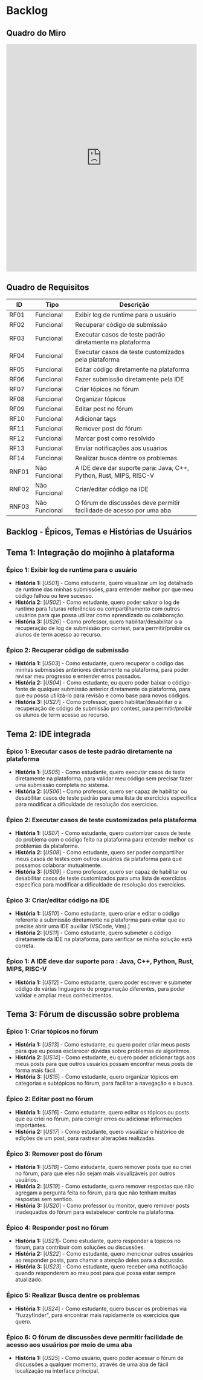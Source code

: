 # Backlog

## Quadro do Miro 

<iframe src="https://miro.com/app/board/uXjVL7x-bvg=/" width="100%" height="600" frameborder="0"></iframe>


## Quadro de Requisitos
| **ID**   | **Tipo**         | **Descrição**                                                         |
|----------|------------------|---------------------------------------------------------------------|
| RF01     | Funcional        | Exibir log de runtime para o usuário                                |
| RF02     | Funcional        | Recuperar código de submissão                                       |
| RF03     | Funcional        | Executar casos de teste padrão diretamente na plataforma            |
| RF04     | Funcional        | Executar casos de teste customizados pela plataforma                |
| RF05     | Funcional        | Editar código diretamente na plataforma                             |
| RF06     | Funcional        | Fazer submissão diretamente pela IDE                                |
| RF07     | Funcional        | Criar tópicos no fórum                                              |
| RF08     | Funcional        | Organizar tópicos                                                  |
| RF09     | Funcional        | Editar post no fórum                                               |
| RF10     | Funcional        | Adicionar tags                                                    |
| RF11     | Funcional        | Remover post do fórum                                              |
| RF12     | Funcional        | Marcar post como resolvido                                         |
| RF13     | Funcional        | Enviar notificações aos usuários                                   |
| RF14     | Funcional        | Realizar busca dentre os problemas                                 |
| RNF01    | Não Funcional    | A IDE deve dar suporte para: Java, C++, Python, Rust, MIPS, RISC-V  |
| RNF02    | Não Funcional    | Criar/editar código na IDE                                         |
| RNF03    | Não Funcional    | O fórum de discussões deve permitir facilidade de acesso por uma aba |


## Backlog - Épicos, Temas e Histórias de Usuários

## Tema 1: Integração do mojinho à plataforma

### Épico 1: Exibir log de runtime para o usuário
- **História 1:** [*US01*] - Como estudante, quero visualizar um log detalhado de runtime das minhas submissões, para entender melhor por que meu código falhou ou teve sucesso.
- **História 2:** [*US02*] - Como estudante, quero poder salvar o log de runtime para futuras referências ou compartilhamento com outros usuários para que possa utilizar como aprendizado ou colaboração.
- **História 3:** [*US26*] - Como professor, quero habilitar/desabilitar o a recuperação de log de submissão pro contest, para permitir/proibir os alunos de term acesso ao recurso.

### Épico 2: Recuperar código de submissão
- **História 1:** [*US03*] - Como estudante, quero recuperar o código das minhas submissões anteriores diretamente na plataforma, para poder revisar meu progresso e entender erros passados.
- **História 2:** [*US04*] - Como estudante, eu quero poder baixar o código-fonte de qualquer submissão anterior diretamente da plataforma, para que eu possa utilizá-lo para revisão e como base para novos códigos.
- **História 3:** [*US27*] - Como professor, quero habilitar/desabilitar o a recuperação de código de submissão pro contest, para  permitir/proibir os alunos de term acesso ao recurso.

## Tema 2: IDE integrada

### Épico 1: Executar casos de teste padrão diretamente na plataforma
- **História 1:** [*US05*] - Como estudante, quero executar casos de teste diretamente na plataforma, para validar meu código sem precisar fazer uma submissão completa no sistema.
- **História 2:** [*US06*] - Como professor, quero ser capaz de habilitar ou desabilitar casos de teste padrão para uma lista de exercícios específica para modificar a dificuldade de resolução dos exercícios.

### Épico 2: Executar casos de teste customizados pela plataforma
- **História 1:** [*US07*] - Como estudante, quero customizar casos de teste do problema com o código feito na plataforma para entender melhor os problemas da plataforma.
- **História 2:** [*US08*] - Como estudante, quero ser poder compartilhar meus casos de testes com outros usuários da plataforma para que possamos colaborar mutualmente.
- **História 3:** [*US09*] - Como professor, quero ser capaz de habilitar ou desabilitar casos de teste customizados para uma lista de exercícios específica para modificar a dificuldade de resolução dos exercícios.

### Épico 3: Criar/editar código na IDE
- **História 1:** [*US10*] - Como estudante, quero criar e editar o código referente a submissão diretamente na plataforma para evitar que eu precise abrir uma IDE auxiliar (VSCode, Vim).]
- **História 2:** [*US11*] - Como estudante, quero submeter o código diretamente da IDE na plataforma, para verificar se minha solução está correta.

### Épico 1: A IDE deve dar suporte para : Java, C++, Python, Rust, MIPS, RISC-V
- **História 1:** [*US12*] - Como estudante, quero poder escrever e submeter código de várias linguagens de programação diferentes, para poder validar e ampliar meus conhecimentos.

## Tema 3: Fórum de discussão sobre problema

### Épico 1: Criar tópicos no fórum
- **História 1:** [*US13*] - Como estudante, eu quero poder criar meus posts para que eu possa esclarecer dúvidas sobre problemas de algoritmos.
- **História 2:** [*US14*] - Como estudante, eu quero poder adicionar tags aos meus posts para que outros usuários possam encontrar meus posts de forma mais fácil.
- **História 3:** [*US15*] - Como estudante, quero organizar tópicos em categorias e subtópicos no fórum, para facilitar a navegação e a busca.

### Épico 2: Editar post no fórum
- **História 1:** [*US16*] - Como estudante, quero editar os tópicos ou posts que eu criei no fórum, para corrigir erros ou adicionar informações importantes.
- **História 2:** [*US17*] - Como estudante, quero visualizar o histórico de edições de um post, para rastrear alterações realizadas.

### Épico 3: Remover post do fórum
- **História 1:** [*US18*] - Como estudante, quero remover posts que eu criei no fórum, para que eles não sejam mais visualizáveis por outros usuários.
- **História 2:** [*US19*] - Como estudante, quero remover respostas que não agregam a pergunta feita no fórum, para que não tenham muitas respostas sem sentido.
- **História 3:** [*US20*] - Como professor ou monitor, quero remover posts inadequados do fórum para estabelecer controle na plataforma.

### Épico 4: Responder post no fórum
- **História 1:** [*US21*]- Como estudante, quero responder a tópicos no fórum, para contribuir com soluções ou discussões.
- **História 2:** [*US22*] - Como estudante, quero mencionar outros usuários ao responder posts, para chamar a atenção deles para a discussão.
- **História 3:** [*US23*] - Como estudante, quero receber uma notificação quando responderem ao meu post para que possa estar sempre atualizado.

### Épico 5: Realizar Busca dentre os problemas
- **História 1:** [*US24*] - Como estudante, quero buscar os problemas via "fuzzyfinder", para encontrar mais rapidamente os exercícios que quero.

### Épico 6: O fórum de discussões deve permitir facilidade de acesso aos usuários por meio de uma aba
- **História 1:** [*US25*] - Como usuário, quero poder acessar o fórum de discussões a qualquer momento, através de uma aba de fácil localização na interface principal.